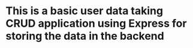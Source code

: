 # This is a basic user data taking CRUD application using Express for storing the data in the backend

